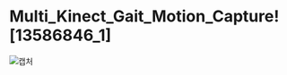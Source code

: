 # Multi_Kinect_Gait_Motion_Capture![13586846_1]


![캡처](https://user-images.githubusercontent.com/73453028/157002530-156b21b6-1577-410a-ac45-ad4c9c2193c9.JPG)

